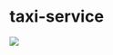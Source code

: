 ﻿# taxi-service
![]([image_url](https://www.google.com/search?sxsrf=AB5stBjB-tI0biYk3LS0l51-swMOwdX5xA:1687860686742&q=taxi+pictures&tbm=isch&sa=X&ved=2ahUKEwi8lKeFm-P_AhVJzKQKHeYFCZcQ0pQJegQIDBAB&biw=1396&bih=678&dpr=1.38#imgrc=xpHSae8nBBD-zM)https://www.google.com/search?sxsrf=AB5stBjB-tI0biYk3LS0l51-swMOwdX5xA:1687860686742&q=taxi+pictures&tbm=isch&sa=X&ved=2ahUKEwi8lKeFm-P_AhVJzKQKHeYFCZcQ0pQJegQIDBAB&biw=1396&bih=678&dpr=1.38#imgrc=xpHSae8nBBD-zM)

